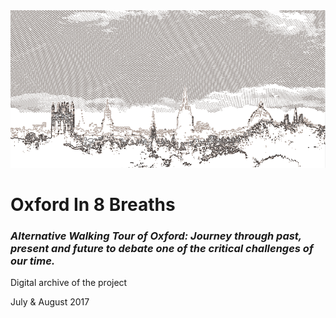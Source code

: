 <img src="images/banner.png">
<h1><strong>Oxford In 8 Breaths</strong></h1>
<h3><em>Alternative Walking Tour of Oxford: Journey through past, present and future to debate one of the critical challenges of our time.</em></h3>
<p>Digital archive of the project<br>
<p>July & August 2017</p>
